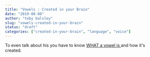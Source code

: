 ```yaml
---
title: "Vowels : Created in your Brain"
date: "2019-08-08"
author: "toby balsley" 
slug: "vowels-created-in-your-brain"
status: "draft"
categories: ["created-in-your-brain", "language", "voice"]
---
```


<!-- wp:paragraph -->
<p>To even talk about his you have to know <a href="https://ybotman.com/what-is-a-vowel/">WHAT a vowel is </a>and how it's created.</p>
<!-- /wp:paragraph -->

<!-- wp:paragraph -->
<p></p>
<!-- /wp:paragraph -->
